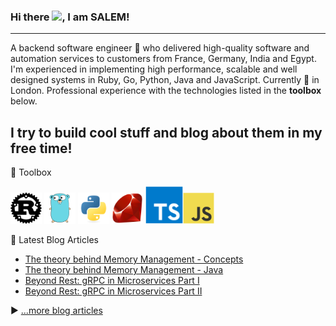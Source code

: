 ### Hi there <img src="https://raw.githubusercontent.com/MartinHeinz/MartinHeinz/master/wave.gif" width="30px">, I am SALEM!

---
A backend software engineer 🚀 who delivered high-quality software and automation services to customers from France, Germany, India and Egypt. I'm experienced in implementing high performance, scalable and well designed systems in Ruby, Go, Python, Java and JavaScript. Currently 📍 in London. Professional experience with the technologies listed in the **toolbox** below.

I try to build cool stuff and blog about them in my free time!
---

🧰 Toolbox


<img src="https://github.com/devicons/devicon/blob/master/icons/rust/rust-original.svg" alt="Rust" width="50" height="50"/> <img src="https://github.com/devicons/devicon/blob/master/icons/go/go-original.svg" alt="Go" width="50" height="50"/> <img src="https://github.com/devicons/devicon/blob/master/icons/python/python-original.svg" alt="Python" width="50" height="50"/> <img src="https://github.com/devicons/devicon/blob/master/icons/ruby/ruby-original.svg" alt="Ruby" width="50" height="50"/> <img src="https://github.com/devicons/devicon/blob/master/icons/typescript/typescript-original.svg" alt="TypeScript" width="60" height="60"/><img src="https://github.com/devicons/devicon/blob/master/icons/javascript/javascript-original.svg" alt="JavaScript" width="50" height="50"/>


📘 Latest Blog Articles

<!-- BLOG-POST-LIST:START -->
- [The theory behind Memory Management - Concepts](https://blog.mahmoud-salem.net/the-theory-behind-memory-management-part-1)
- [The theory behind Memory Management - Java](https://blog.mahmoud-salem.net/the-theory-behind-memory-management-java)
- [Beyond Rest: gRPC in Microservices Part I](https://blog.mahmoud-salem.net/beyond-rest-grpc-in-microservices-part-i)
- [Beyond Rest: gRPC in Microservices Part II](https://blog.mahmoud-salem.net/beyond-rest-grpc-in-microservices-part-ii)
<!-- BLOG-POST-LIST:END -->

▶ [...more blog articles](https://blog.mahmoud-salem.net)


<!--
**catalinpit/catalinpit** is a ✨ _special_ ✨ repository because its `README.md` (this file) appears on your GitHub profile.

Here are some ideas to get you started:

- 🔭 I’m currently working on ...
- 🌱 I’m currently learning ...
- 👯 I’m looking to collaborate on ...
- 🤔 I’m looking for help with ...
- 💬 Ask me about ...
- 📫 How to reach me: ...
- 😄 Pronouns: ...
- ⚡ Fun fact: ...
-->
